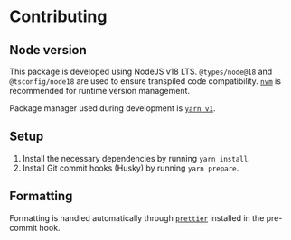 # Contributing

## Node version

This package is developed using NodeJS v18 LTS. `@types/node@18` and `@tsconfig/node18` are used to ensure transpiled code compatibility. [`nvm`](https://github.com/nvm-sh/nvm) is recommended for runtime version management.

Package manager used during development is [`yarn v1`](https://classic.yarnpkg.com/lang/en/docs/install/).

## Setup

1. Install the necessary dependencies by running `yarn install`.
2. Install Git commit hooks (Husky) by running `yarn prepare`.

## Formatting

Formatting is handled automatically through [`prettier`](https://prettier.io/) installed in the pre-commit hook.
